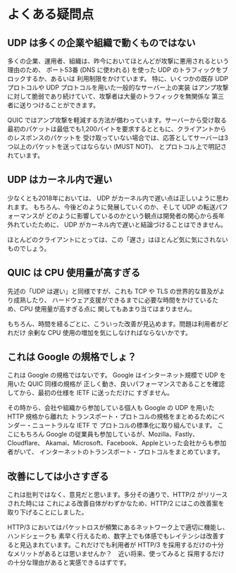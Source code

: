 # よくある疑問点

## UDP は多くの企業や組織で動くものではない
多くの企業、運用者、組織は、昨今においてほとんどが攻撃に悪用されるという理由のため、
ポート53番 (DNS に使われる) を使った UDP のトラフィックをブロックするか、あるいは
利用制限をかけています。
特に、いくつかの既存 UDP プロトコルや UDP プロトコルを用いた一般的なサーバー上の実装
はアンプ攻撃に対して脆弱であり続けていて、攻撃者は大量のトラフィックを無関係な
第三者に送りつけることができます。

QUIC ではアンプ攻撃を軽減する方法が備わっています。サーバーから受け取る
最初のパケットは最低でも1,200バイトを要求するとともに、クライアントからのレスポンスのパケットを
受け取っていない場合では、応答としてサーバーは3つ以上のパケットを送ってはならない (MUST NOT)、
とプロトコル上で明記されています。

## UDP はカーネル内で遅い

少なくとも2018年においては、 UDP がカーネル内で遅い点は正しいように思われます。
もちろん、今後どのように発展していくのか、そして UDP の転送パフォーマンスが
どのように影響しているのかという観点は開発者の関心から長年外れていたために、
UDP がカーネル内で遅いと結論づけることはできません。

ほとんどのクライアントにとっては、この「遅さ」はほとんど気に気にされないものでしょう。

## QUIC は CPU 使用量が高すぎる

先述の「UDP は遅い」と同様ですが、これも TCP や TLS の世界的な普及がより成熟したり、
ハードウェア支援ができるまでに必要な時間をかけているため、CPU 使用量が高すぎる点に
関してもあまり当てはまりません。

もちろん、時間を経るごとに、こういった改善が見込めます。問題は利用者がどれだけ
余剰な CPU 使用の増加を気にしなければならないかです。

## これは Google の規格でしょ？

これは Google の規格ではないです。 Google はインターネット規模で UDP を用いた QUIC 同様の規格が
正しく動き、良いパフォーマンスであることを確認してから、最初の仕様を IETF に送っただけに
すぎません。

その時から、会社や組織から参加している個人も Google の UDP を用いた HTTP 規格から離れた
トランスポート・プロトコルの規格をまとめるためにベンダー・ニュートラルな IETF で
プロトコルの標準化に取り組んでいます。
ここにもちろん Google の従業員も参加しているが、Mozilla、Fastly、Cloudflare、
Akamai、Microsoft、Facebook、Appleといった会社からも参加者がいて、
インターネットのトランスポート・プロトコルをまとめています。


## 改善にしては小さすぎる

これは批判ではなく、意見だと思います。多分その通りで、HTTP/2 がリリースされた時には
これによる改善自体がわずかなため、HTTP/2 にはこの改善案を取り下げることにしました。

HTTP/3 においてはパケットロスが頻繁にあるネットワーク上で適切に機能し、ハンドシェークも
素早く行えるため、数字上でも体感でもレイテンシは改善すると見込まれています。これだけでも利用者が
HTTP/3 を採用するだけの十分なメリットがあるとは思いませんか？　近い将来、使ってみると
採用するだけの十分な理由があると実感できるはずです。

